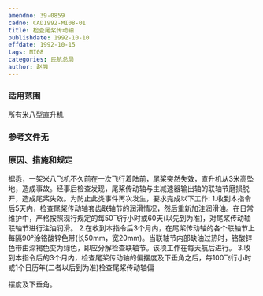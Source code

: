 ```yaml
---
amendno: 39-0859
cadno: CAD1992-MI08-01
title: 检查尾桨传动轴
publishdate: 1992-10-10
effdate: 1992-10-15
tags: MI08
categories: 民航总局
author: 赵强
---
```


### 适用范围 
所有米八型直升机

<!--more-->
### 参考文件无

### 原因、措施和规定 
据悉，一架米八飞机不久前在一次飞行着陆前，尾桨突然失效，直升机从3米高坠地，造成事故。经事后检查发现，尾桨传动轴与主减速器输出轴的联轴节磨损脱开，造成尾桨失效。为防止此类事件再次发生，要求完成以下工作: 
    1.收到本指令后5天内，检查尾桨传动轴套齿联轴节的润滑情况，然后重新加注润滑油。在日常维护中，严格按照现行规定的每50飞行小时或60天(以先到为准)，对尾桨传动轴联轴节进行注油润滑。 
    2.在收到本指令后3个月内，在尾桨传动轴的各个联轴节上每隔90°涂铬酸锌色带(长50mm，宽20mm)。当联轴节内部缺油过热时，铬酸锌色带由深褐色变为绿色，即应分解检查联轴节。该项工作在每天航后进行。 
    3.收到本指令后的3个月内，检查尾桨传动轴的偏摆度及下垂角之后，每100飞行小时或1个日历年(二者以后到为准)检查尾桨传动轴偏

  
摆度及下垂角。
